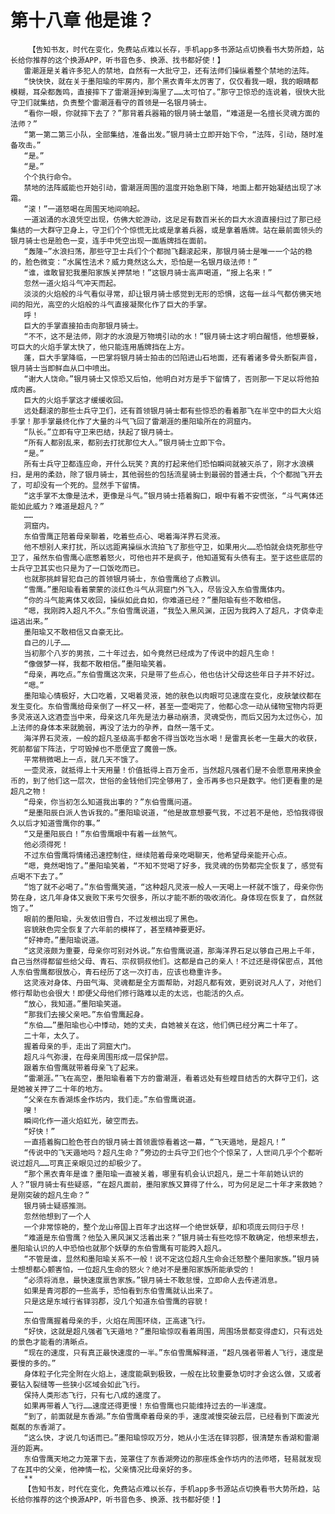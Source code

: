 # 第十八章 他是谁？
        【告知书友，时代在变化，免费站点难以长存，手机app多书源站点切换看书大势所趋，站长给你推荐的这个换源APP，听书音色多、换源、找书都好使！】
       雷潮涯是关着许多犯人的禁地，自然有一大批守卫，还有法师们操纵着整个禁地的法阵。
       “快快快，就在关于墨阳瑜的牢房内，那个黑衣青年太厉害了，仅仅看我一眼，我的眼睛都模糊，耳朵都轰鸣，直接摔下了雷潮涯掉到海里了……太可怕了。”那守卫惊恐的连说着，很快大批守卫们就集结，负责整个雷潮涯看守的首领是一名银月骑士。
       “看你一眼，你就摔下去了？”那背着兵器箱的银月骑士皱眉，“难道是一名擅长灵魂方面的法师？”
       “第一第二第三小队，全部集结，准备出发。”银月骑士立即开始下令，“法阵，引动，随时准备攻击。”
       “是。”
       “是。”
       个个执行命令。
       禁地的法阵威能也开始引动，雷潮涯周围的温度开始急剧下降，地面上都开始凝结出现了冰霜。
       “滚！”一道怒喝在周围天地间响起。
       一道汹涌的水浪凭空出现，仿佛大蛇游动，这足足有数百米长的巨大水浪直接扫过了那已经集结的一大群守卫身上，守卫们个个惊慌无比或是拿着兵器，或是拿着盾牌。站在最前面领头的银月骑士也是脸色一变，连手中凭空出现一面盾牌挡在面前。
       “轰隆~”水浪扫荡，那些守卫士兵们个个都抛飞翻滚起来，那银月骑士是唯一一个站的稳的，脸色微变：“水属性法术？威力竟然这么大，恐怕是一名银月级法师！”
       “谁，谁敢冒犯我墨阳家族关押禁地！”这银月骑士高声喝道，“报上名来！”
       忽然一道火焰斗气冲天而起。
       淡淡的火焰般的斗气看似寻常，却让银月骑士感觉到无形的恐惧，这每一丝斗气都仿佛天地间的阳光，高空的火焰般的斗气直接凝聚化作了巨大的手掌。
       呼！
       巨大的手掌直接拍击向那银月骑士。
       “不不，这不是法师，刚才的水浪是万物境引动的水！”银月骑士这才明白醒悟，他想要躲，可巨大的火焰手掌太快了，他只能连用盾牌挡在上方。
       蓬，巨大手掌降临，一巴掌将银月骑士拍击的凹陷进山石地面，还有着诸多骨头断裂声音，银月骑士当即鲜血从口中喷出。
       “谢大人饶命。”银月骑士又惊恐又后怕，他明白对方是手下留情了，否则那一下足以将他拍成肉酱。
       巨大的火焰手掌这才缓缓收回。
       远处翻滚的那些士兵守卫们，还有首领银月骑士都有些惊恐的看着那飞在半空中的巨大火焰手掌！那手掌最终化作了大量的斗气飞回了雷潮涯的墨阳瑜所在的洞窟内。
       “队长。”立即有守卫来巴结，扶起了银月骑士。
       “所有人都别乱来，都别去打扰那位大人。”银月骑士立即下令。
       “是。”
       所有士兵守卫都连应命，开什么玩笑？真的打起来他们恐怕瞬间就被灭杀了，刚才水浪横扫，是用的柔劲，除了银月骑士，其他弱些的包括流星骑士到最弱的普通士兵，个个都抛飞开去了，可却没有一个死的。显然手下留情。
       “这手掌不太像是法术，更像是斗气。”银月骑士捂着胸口，眼中有着不安慌张，“斗气离体还能如此威力？难道是超凡？”
       ……
       洞窟内。
       东伯雪鹰正陪着母亲聊着，吃着些点心、喝着海洋界石灵液。
       他不想别人来打扰，所以远距离操纵水流拍飞了那些守卫，如果用火……恐怕就会烧死那些守卫了，虽然东伯雪鹰心底憋着怒火，可他也并不是疯子，他知道冤有头债有主。至于这些底层的士兵守卫其实也只是为了一口饭吃而已。
       也就那挑衅冒犯自己的首领银月骑士，东伯雪鹰给了点教训。
       “雪鹰。”墨阳瑜看着蒙蒙的淡红色斗气从洞窟门外飞入，尽皆没入东伯雪鹰体内。
       “你的斗气能离体又收回，操纵如此自如，你难道已经？”墨阳瑜有些不敢相信。
       “嗯，我刚跨入超凡不久。”东伯雪鹰说道，“我坠入黑风渊，正因为我跨入了超凡，才侥幸走运逃出来。”
       墨阳瑜又不敢相信又自豪无比。
       自己的儿子……
       当初那个八岁的男孩，二十年过去，如今竟然已经成为了传说中的超凡生命！
       “像做梦一样，我都不敢相信。”墨阳瑜笑着。
       “母亲，再吃点。”东伯雪鹰这次来，只是带了些点心，他也估计父母这些年日子并不好过。
       “嗯。”
       墨阳瑜心情极好，大口吃着，又喝着灵液，她的肤色以肉眼可见速度在变化，皮肤皱纹都在发生变化。东伯雪鹰给母亲倒了一杯又一杯，甚至一壶喝完了，他都心念一动从储物宝物内将更多灵液送入这酒壶当中来，母亲这几年先是法力暴动崩溃，灵魂受伤，而后又因为太过伤心，加上法师的身体本来就脆弱，再没了法力的孕养，自然一落千丈。
       海洋界石灵液，一般的超凡圣级高手都舍不得当饭吃当水喝！是雷真长老一生最大的收获，死前都留下阵法，宁可毁掉也不愿便宜了魔兽一族。
       平常稍微喝上一点，就几天不饿了。
       一壶灵液，就抵得上十天用量！价值抵得上百万金币，当然超凡强者们是不会愿意用来换金币的，到了他们这一层次，世俗的金钱他们完全够用了，金币再多也只是数字。他们更看重的是超凡之物！
       “母亲，你当初怎么知道我出事的？”东伯雪鹰问道。
       “是墨阳辰白派人告诉我的。”墨阳瑜说道，“他是故意想要气我，不过若不是他，恐怕我得很久以后才知道雪鹰你的事。”
       “又是墨阳辰白！”东伯雪鹰眼中有着一丝煞气。
       他必须得死！
       不过东伯雪鹰将情绪迅速控制住，继续陪着母亲吃喝聊天，他希望母亲能开心点。
       “嗯，竟然喝饱了。”墨阳瑜笑着，“不知不觉喝了好多，我灵魂的伤势都完全恢复了，感觉有点喝不下去了。”
       “饱了就不必喝了。”东伯雪鹰笑道，“这种超凡灵液一般人一天喝上一杯就不饿了，母亲你伤势在身，这几年身体又衰败下来亏欠很多，所以才能不断的吸收消化。身体现在恢复了，自然就饱了。”
       眼前的墨阳瑜，头发依旧雪白，不过发根出现了黑色。
       容貌肤色完全恢复了六年前的模样了，甚至精神要更好。
       “好神奇。”墨阳瑜说道。
       “这灵液颇为重要，母亲你可别对外说。”东伯雪鹰说道，那海洋界石足以够自己用上千年，自己当然得都留些给父母、青石、宗叔铜叔他们。这都是自己的亲人！不过还是得保密点，其他人东伯雪鹰都很放心，青石经历了这一次打击，应该也稳重许多。
       这灵液对身体、丹田气海、灵魂都是全方面帮助，对超凡都有效，更别说对凡人了，对他们修行帮助也会很大！即便父母他们修行路难以走的太远，也能活的久点。
       “放心，我知道。”墨阳瑜笑道。
       “那我们去接父亲吧。”东伯雪鹰起身。
       “东伯……”墨阳瑜也心中悸动，她的丈夫，自她被关在这，他们俩已经分离二十年了。
       二十年，太久了。
       握着母亲的手，走出了洞窟大门。
       超凡斗气弥漫，在母亲周围形成一层保护层。
       跟着东伯雪鹰就带着母亲飞了起来。
       “雷潮涯。”飞在高空，墨阳瑜看着下方的雷潮涯，看着远处有些瞠目结舌的大群守卫们，这是她被关押了二十年的地方。
       “父亲在东香湖炼金作坊内，我们走。”东伯雪鹰说道。
       嗖！
       瞬间化作一道火焰虹光，破空而去。
       “好快！”
       一直捂着胸口脸色苍白的银月骑士首领震惊看着这一幕，“飞天遁地，是超凡！”
       “传说中的飞天遁地吗？超凡生命？”旁边的士兵守卫们也个个惊呆了，人世间几乎个个都听说过超凡……可真正亲眼见过的却极少了。
       “那个黑衣青年是谁？墨阳瑜一直被关着，哪里有机会认识超凡，是二十年前她认识的人？”银月骑士有些疑惑，“在超凡面前，墨阳家族又算得了什么，可为何足足二十年才来救她？是刚突破的超凡生命？”
       银月骑士疑惑推测。
       忽然他想到了一个人
       一个非常惊艳的，整个龙山帝国上百年才出这样一个绝世妖孽，却和项庞云同归于尽！
       “难道是东伯雪鹰？他坠入黑风渊又活着出来？”银月骑士有些吃惊不敢确定，他想来想去，墨阳瑜认识的人中恐怕也就那个妖孽的东伯雪鹰有可能跨入超凡。
       “不管是谁，显然和墨阳瑜关系不一般！说不定这位超凡生命会迁怒整个墨阳家族。”银月骑士想想都心颤害怕，一位超凡生命的怒火？绝对不是墨阳家族所能承受的！
       “必须将消息，最快速度禀告家族。”银月骑士不敢怠慢，立即命人去传递消息。
       如果是青河郡的一些高手，恐怕看到东伯雪鹰就认出来了。
       只是这是东域行省铎羽郡，没几个知道东伯雪鹰的容貌！
       ……
       东伯雪鹰握着母亲的手，火焰在周围环绕，正高速飞行。
       “好快，这就是超凡强者飞天遁地？”墨阳瑜惊叹看着周围，周围场景都变得虚幻，只有远处的景色才能看的清晰点。
       “现在的速度，只有真正最快速度的一半。”东伯雪鹰解释道，“超凡强者带着人飞行，速度是要慢的多的。”
       身体粒子化完全附在火焰上，速度能飙到极致，一般在比较重要急切时才会这么做，又或者要钻入裂缝等一些狭小区域会如此飞行。
       保持人类形态飞行，只有七八成的速度了。
       如果再带着人飞行……速度还得更慢！东伯雪鹰也只能维持过去的一半速度。
       “到了，前面就是东香湖。”东伯雪鹰牵着母亲的手，速度减慢突破云层，已经看到下面波光粼粼的东香湖了。
       “这么快，才说几句话而已。”墨阳瑜惊叹万分，她从小生活在铎羽郡，很清楚东香湖和雷潮涯的距离。
       东伯雪鹰天地之力笼罩下去，笼罩住了东香湖旁边的那座炼金作坊内的法师塔，轻易就发现了在其中的父亲，他神情一松，父亲情况比母亲好的多。
       **
       【告知书友，时代在变化，免费站点难以长存，手机app多书源站点切换看书大势所趋，站长给你推荐的这个换源APP，听书音色多、换源、找书都好使！】